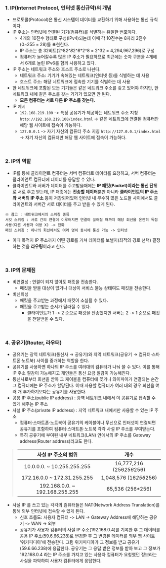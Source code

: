 ### 1. IP(Internet Protocol, 인터넷 통신규약)의 개념
- 프로토콜(Protocol)은 통신 시스템이 데이터를 교환하기 위해 사용하는 통신 규칙이다.
- IP 주소는 인터넷에 연결된 기기(컴퓨터)를 식별하는 유일한 번호이다.
  - 4개의 10진수 형태로 구성(IPv4)되는데 이때 각 10진수는 8자리 2진수(0~255 = 28)를 표현한다.
  - IP 주소는 총 32비트(2^8*2^8*2^8*2^8 = 2^32 = 4,294,967,296)로 구성
  - 컴퓨터가 늘어갈수록 많은 IP 주소가 필요하므로 최근에는 숫자 구분을 4개에서 6개로 늘린 IPv6를 함께 사용하고 있다.
- IP 주소는 네트워크 주소와 호스트 주소로 나뉜다.
  - 네트워크 주소: 기기가 속해있는 네트워크(인터넷 등)를 식별하는 데 사용
  - 호스트 주소: 해당 네트워크에 접속한 기기를 식별하는 데 사용
- 한 네트워크에 포함된 모든 기기들은 같은 네트워크 주소를 갖고 있어야 하지만, 한 네트워크 내에 같은 주소를 갖는 기기가 있으면 안 된다.
  - **모든 컴퓨터는 서로 다른 IP 주소를 갖는다.**
- IP 예시
  - `192.168.219.100` -> 특정 공유기가 제공하는 네트워크 주소 지칭 `http://192.168.219.100/index.html` -> 같은 네트워크에 연결된 컴퓨터만 해당 웹 사이트에 접속이 가능하다.
  - `127.0.0.1` -> 자기 자신의 컴퓨터 주소 지칭 `http://127.0.0.1/index.html` -> 자기 자신의 컴퓨터만 해당 웹 사이트에 접속이 가능하다.

<br/>

### 2. IP의 역할
- IP를 통해 클라이언트 컴퓨터는 서버 컴퓨터로 데이터를 요청하고, 서버 컴퓨터는 클라이언트 컴퓨터에 데이터를 응답할 수 있다.
- 클라이언트와 서버가 데이터를 주고받을때에는 **IP 패킷(Packet)이라는 통신 단위**로 서로 주고 받는데, IP 패킷에는 **전송할 데이터**뿐만 아니라 **클라이언트의 IP 주소와 서버의 IP 주소** 등이 저장되어있어 인터넷 내 무수히 많은 노드들 사이에서도 클라이언트와 서버간 서로 데이터를 주고 받을 수 있게 된다.
```
※ 참고 : 네트워크에서의 스위칭 종류
서킷 스위칭 : 서로 간의 연결이 이루어지면 연결이 끊어질 때까지 해당 회선을 온전히 독점 사용(다른 사용자 이용 X) -> 전화
패킷 스위칭 : 하나의 회선에서도 여러 명이 동시에 통신 가능 -> 인터넷
```
- 이때 목적지 IP 주소까지 어떤 경로를 거쳐 데이터를 보낼지(최적의 경로 선택) 결정하는 것을 **라우팅**이라고 한다.

<br/>

### 3. IP의 문제점
- 비연결성 : 연결이 되지 않아도 패킷을 전송한다.
  - 패킷을 받을 대상이 없거나 대상이 서비스 불능 상태여도 패킷을 전송한다.
- 비신뢰성
  - 패킷을 주고받는 과정에서 패킷이 소실될 수 있다.
  - 패킷을 주고받는 순서가 달라질 수 있다.
    - 클라이언트가 1 -> 2 순으로 패킷을 전송했지만 서버는 2 -> 1 순으로 패킷을 전달받을 수 있다.

<br/>

### 4. 공유기(Router, 라우터)
- 공유기는 광역 네트워크(통신사 → 공유기)와 지역 네트워크(공유기 → 컴퓨터·스마트폰·노트북) 사이를 중개하는 역할을 한다.
- 공유기를 사용하면 하나의 IP 주소를 여러대의 컴퓨터가 나눠 쓸 수 있다. 이를 통해 IP 주소 절감이 가능해지고 개인들은 통신 요금 절감이 가능해진다.
- 통신사로부터 회선을 받아 그 케이블을 컴퓨터에 꽂거나 와이파이가 연결되는 순간 그 컴퓨터에는 IP 주소가 할당된다. 이때 사용할 컴퓨터가 여러 대의 경우 회선을 여러 개 추가하기보다는 공유기를 사용한다.
- 공용 IP 주소(public IP address) : 광역 네트워크 내에서 이 공유기로 접속할 수 있게 해주는 IP 주소
- 사설 IP 주소(private IP address) : 지역 네트워크 내에서만 사용할 수 있는 IP 주소
  - 컴퓨터·스마트폰·노트북이 공유기의 케이블이나 무선으로 인터넷이 연결되면 공유기를 포함하여 컴퓨터·스마트폰·노트북 각각 사설 IP 주소를 부여받는다.
  - 특히 공유기에 부여된 내부 네트워크(LAN) 안에서의 IP 주소를 Gateway address(Router address)라고도 한다.
> |사설 IP 주소의 범위|개수|
> |:--:|:--:|
> |10.0.0.0. ~ 10.255.255.255|16,777,216 (256*256*256)|
> |172.16.0.0 ~ 172.31.255.255|1,048,576 (16*256*256)|
> |192.168.0.0. ~ 192.168.255.255|65,536 (256*256)|
- 사설 IP 를 쓰고 있는 각각의 컴퓨터들은 NAT(Network Address Translation)를 통해 외부 인터넷에 접속할 수 있게 된다.
  - 신호 흐름도: 사용자 컴퓨터 -> LAN -> Gateway Address에 해당하는 공유기 -> WAN -> 외부
  - 공유기가 사용자 컴퓨터의 사설 IP 주소(192.168.0.4)를 기록한 후 그 데이터를 공용 IP 주소(59.6.66.238)로 변경한 후 그 변경된 데이터를 외부 웹 사이트 ‘위키피디아’에 전송한다. 그럼 위키피디아가 그 정보를 받고 공유기(59.6.66.238)에 응답한다. 공유기는 그 응답 받은 정보를 받아 보고 그 정보가 192.168.0.4 라는 IP 주소를 가지고 있는 사용자 컴퓨터가 요청했던 정보라는 사실을 파악하여 사용자 컴퓨터에게 응답한다.

<br/>



<br/>
